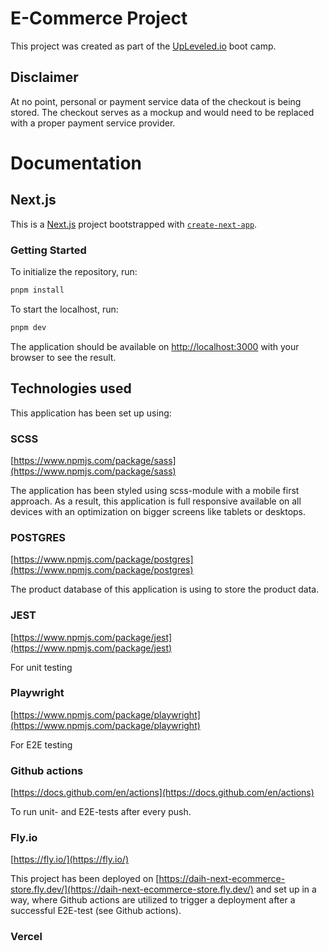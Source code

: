 # E-Commerce Project

This project was created as part of the [UpLeveled.io](https://upleveled.io/) boot camp.

## Disclaimer

At no point, personal or payment service data of the checkout is being stored. The checkout serves as a mockup and would need to be replaced with a proper payment service provider.

# Documentation

## Next.js

This is a [Next.js](https://nextjs.org/) project bootstrapped with [`create-next-app`](https://github.com/vercel/next.js/tree/canary/packages/create-next-app).

### Getting Started

To initialize the repository, run:

```bash
pnpm install
```

To start the localhost, run:

```bash
pnpm dev
```

The application should be available on [http://localhost:3000](http://localhost:3000) with your browser to see the result.

## Technologies used

This application has been set up using:

### SCSS

[https://www.npmjs.com/package/sass](https://www.npmjs.com/package/sass)

The application has been styled using scss-module with a mobile first approach. As a result, this application is full responsive available on all devices with an optimization on bigger screens like tablets or desktops.

### POSTGRES

[https://www.npmjs.com/package/postgres](https://www.npmjs.com/package/postgres)

The product database of this application is using to store the product data.

### JEST

[https://www.npmjs.com/package/jest](https://www.npmjs.com/package/jest)

For unit testing

### Playwright

[https://www.npmjs.com/package/playwright](https://www.npmjs.com/package/playwright)

For E2E testing

### Github actions

[https://docs.github.com/en/actions](https://docs.github.com/en/actions)

To run unit- and E2E-tests after every push.

### Fly.io

[https://fly.io/](https://fly.io/)

This project has been deployed on [https://daih-next-ecommerce-store.fly.dev/](https://daih-next-ecommerce-store.fly.dev/) and set up in a way, where Github actions are utilized to trigger a deployment after a successful E2E-test (see Github actions).

### Vercel
